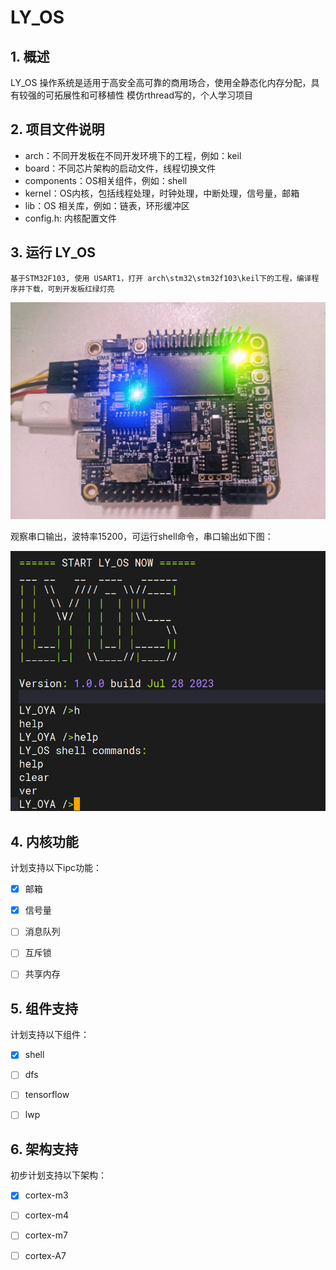 # LY_OS



## 1. 概述

LY_OS 操作系统是适用于高安全高可靠的商用场合，使用全静态化内存分配，具有较强的可拓展性和可移植性
模仿rthread写的，个人学习项目







## 2. 项目文件说明

* arch：不同开发板在不同开发环境下的工程，例如：keil
* board：不同芯片架构的启动文件，线程切换文件
* components：OS相关组件，例如：shell
* kernel：OS内核，包括线程处理，时钟处理，中断处理，信号量，邮箱
* lib：OS 相关库，例如：链表，环形缓冲区
* config.h: 内核配置文件







## 3.  运行 LY_OS



`基于STM32F103, 使用 USART1，打开 arch\stm32\stm32f103\keil下的工程，编译程序并下载，可到开发板红绿灯亮`

![](pic/F103.jpg) 

 





观察串口输出，波特率15200，可运行shell命令，串口输出如下图：

![](pic/shell.png) 





## 4. 内核功能

计划支持以下ipc功能：

+ [x] 邮箱
+ [x] 信号量
+ [ ] 消息队列
+ [ ] 互斥锁
+ [ ] 共享内存





## 5. 组件支持

计划支持以下组件：

+ [x] shell
+ [ ] dfs
+ [ ] tensorflow
+ [ ] lwp





##  6. 架构支持

初步计划支持以下架构：

+ [x] cortex-m3
+ [ ] cortex-m4
+ [ ] cortex-m7
+ [ ] cortex-A7





























